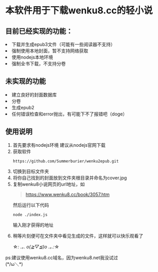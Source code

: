 # 本软件用于下载wenku8.cc的轻小说
## 目前已经实现的功能：
<li>下载并生成epub3文件（可能有一些阅读器不支持）</li>
<li>强制使用本地封面，暂不支持网络获取</li>
<li>使用nodejs本地环境</li>
<li>强制全书下载，不支持分卷</li>

##  未实现的功能
<li>建立良好的封面数据库</li>
<li>分卷</li>
<li>生成epub2</li>
<li>任何错误检查和error抛出，有可能下不了报错吧（doge）</li>

## 使用说明

<ol>
<li>
首先要求有nodejs环境  
建议从nodejs官网下载  
</li>
<li>
获取软件

```
https://github.com/Summerburier/wenku2epub.git
```
</li>
<li>
切换到目标文件夹
</li>
<li>
将你自己找到的封面放到文件夹根目录并命名为cover.jpg
<li>
复制wenku8小说网页的url地址，如 

> https://www.wenku8.cc/book/3057.htm   


然后运行以下代码

```(javascript)
node ./index.js
```
输入刚才获得的地址
</li>
<li>
稍等片刻便可在文件夹中看见生成的文件，这样就可以快乐观看了        

 ☆*: .｡. o(≧▽≦)o .｡.:*☆
</li>
</ol>

ps:建议使用wenku8.cc域名，因为wenku8.net我没试过  
(\*/ω＼\*)


